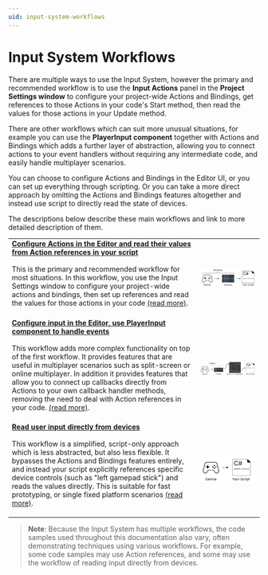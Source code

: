 ```yaml
---
uid: input-system-workflows
---
```


# Input System Workflows

There are multiple ways to use the Input System, however the primary and recommended workflow is to use the **Input Actions** panel in the **Project Settings window** to configure your project-wide Actions and Bindings, get references to those Actions in your code's Start method, then read the values for those actions in your Update method.

There are other workflows which can suit more unusual situations, for example you can use the **PlayerInput component** together with Actions and Bindings which adds a further layer of abstraction, allowing you to connect actions to your event handlers without requiring any intermediate code, and easily handle multiplayer scenarios.

You can choose to configure Actions and Bindings in the Editor UI, or you can set up everything through scripting. Or you can take a more direct approach by omitting the Actions and Bindings features altogether and instead use script to directly read the state of devices.

The descriptions below describe these main workflows and link to more detailed description of them.


|   |   |
|---|---|
|[**Configure Actions in the Editor and read their values from Action references in your script**](Workflow-Actions.md)<br/><br/>This is the primary and recommended workflow for most situations. In this workflow, you use the Input Settings window to configure your project-wide actions and bindings, then set up references and read the values for those actions in your code [(read more)](Workflow-Actions.md).<br/><br/>|![image alt text](Images/Workflow-Actions.png)|
|[**Configure input in the Editor, use PlayerInput component to handle events**](Workflow-PlayerInput.html)<br/><br/>This workflow adds more complex functionality on top of the first workflow. It provides features that are useful in multiplayer scenarios such as split-screen or online multiplayer. In addition it provides features that allow you to connect up callbacks directly from Actions to your own callback handler methods, removing the need to deal with Action references in your code. [(read more)](Workflow-PlayerInput.html).<br/><br/>|![image alt text](Images/Workflow-PlayerInput.png)|
|[**Read user input directly from devices**](Workflow-Direct.html)<br/><br/>This workflow is a simplified, script-only approach which is less abstracted, but also less flexible. It bypasses the Actions and Bindings features entirely, and instead your script explicitly references specific device controls (such as "left gamepad stick") and reads the values directly. This is suitable for fast prototyping, or single fixed platform scenarios [(read more)](Workflow-Direct.html).<br/><br/>|![image alt text](Images/Workflow-Direct.png)|



> **Note**: Because the Input System has multiple workflows, the code samples used throughout this documentation also vary, often demonstrating techniques using various workflows. For example, some code samples may use Action references, and some may use the workflow of reading input directly from devices.
